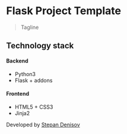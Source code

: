 # Flask Project Template

> Tagline

## Technology stack

#### Backend
- Python3
- Flask + addons

#### Frontend
- HTML5 + CSS3
- Jinja2

Developed by [Stepan Denisov](https://vk.com/sd.denisoff 'VK profile')
